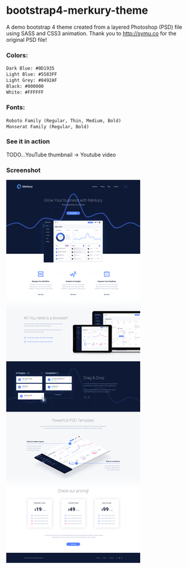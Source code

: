 # bootstrap4-merkury-theme

A demo bootstrap 4 theme created from a layered Photoshop (PSD) file using SASS and CSS3 animation. Thank you to http://symu.co for the original PSD file!

### Colors:
```
Dark Blue: #0D1935
Light Blue: #5583FF
Light Grey: #8492AF
Black: #000000
White: #FFFFFF
```

### Fonts:
```
Roboto Family (Regular, Thin, Medium, Bold)
Monserat Family (Regular, Bold)
```

### See it in action

TODO...YouTube thumbnail -> Youtube video

### Screenshot

![Merkury Theme Screenshot](merkury-theme/assets/img/screenshot-bootstrap4-merkury-theme.png)